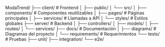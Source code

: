 ModaTrend/
├── client/               # Frontend
│   ├── public/
│   └── src/
│       ├── components/   # Componentes reutilizables
│       ├── pages/        # Páginas principales
│       ├── services/     # Llamadas a API
│       └── styles/       # Estilos globales
├── server/               # Backend
│   ├── controllers/
│   ├── models/
│   ├── routes/
│   └── services/
├── docs/                 # Documentación
│   ├── diagrams/         # Diagramas del proyecto
│   └── requirements/     # Requerimientos
└── tests/                # Pruebas
    ├── unit/
    ├── integration/
    └── e2e/
